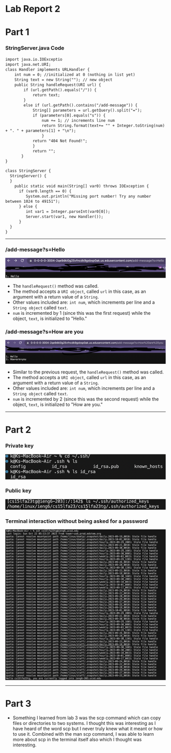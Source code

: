 # Lab Report 2
# Part 1

### StringServer.java Code

```
import java.io.IOExceptio
import java.net.URI;
class Handler implements URLHandler {
    int num = 0; //initialized at 0 (nothing in list yet)
    String text = new String(""); // new object
    public String handleRequest(URI url) {
        if (url.getPath().equals("/")) {
            return text;
        }
        else if (url.getPath().contains("/add-message")) {
            String[] parameters = url.getQuery().split("=");
            if (parameters[0].equals("s")) {
                num += 1; // increments line num
                return String.format(text+= "" + Integer.toString(num) + ". " + parameters[1] + "\n");
                }
            return "404 Not Found!";            
            }
            return "";
       }
}
```

```
class StringServer {
  StringServer() {
  }
    public static void main(String[] var0) throws IOException {
      if (var0.length == 0) {
         System.out.println("Missing port number! Try any number between 1024 to 49151");
      } else {
         int var1 = Integer.parseInt(var0[0]);
         Server.start(var1, new Handler());
      }
  }
}
```

---

### /add-message?s=Hello

![Image](hello.png)
- The `handleRequest()` method was called.
- The method accepts a `URI object`, called `url` in this case, as an argument with a return value of a `String`.
- Other values included are: `int num`, which increments per line and a `String object` called `text`.
- `num` is incremented by 1 (since this was the first request) while the object, `text`, is initialized to "Hello."

### /add-message?s=How are you

![Image](howareyou.png)
- Similar to the previous request, the `handleRequest()` method was called.
- The method accepts a `URI object`, called `url` in this case, as an argument with a return value of a `String`.
- Other values included are: `int num`, which increments per line and a `String object` called `text`.
- `num` is incremented by 2 (since this was the second request) while the object, `text`, is initialized to "How are you."

---

# Part 2
### Private key

![Image](privatekey.png)
<br /> 
### Public key<br />
![Image](authokey.png)
<br /> 
### Terminal interaction without being asked for a password
![Image](nopass.png)

---

# Part 3
- Something I learned from lab 3 was the scp command which can copy files or directories to two systems. I thought this was interesting as I have heard of the word scp but I never truly knew what it meant or how to use it. Combined with the man scp command, I was able to learn more about scp in the terminal itself also which I thought was interesting.
